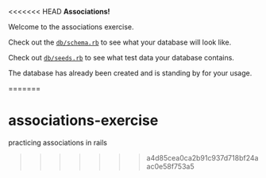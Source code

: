 <<<<<<< HEAD
**Associations!**

Welcome to the associations exercise.

Check out the [`db/schema.rb`][schema] to see what your database will look like.

Check out [`db/seeds.rb`][seedfile] to see what test data your database contains.

The database has already been created and is standing by for your usage.

[schema]: ./db/schema.rb
[seedfile]: ./db/seeds.rb
=======
# associations-exercise
practicing associations in rails
>>>>>>> a4d85cea0ca2b91c937d718bf24aac0e58f753a5
